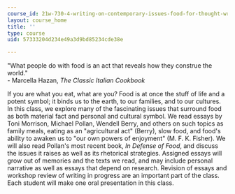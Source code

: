 ```yaml
---
course_id: 21w-730-4-writing-on-contemporary-issues-food-for-thought-writing-and-reading-about-the-cultures-of-food-fall-2008
layout: course_home
title: ''
type: course
uid: 57333204d234e49a3d9bd85234cde38e

---
```

"What people do with food is an act that reveals how they construe the world."  
\- Marcella Hazan, _The Classic Italian Cookbook_

If you are what you eat, what are you? Food is at once the stuff of life and a potent symbol; it binds us to the earth, to our families, and to our cultures. In this class, we explore many of the fascinating issues that surround food as both material fact and personal and cultural symbol. We read essays by Toni Morrison, Michael Pollan, Wendell Berry, and others on such topics as family meals, eating as an "agricultural act" (Berry), slow food, and food's ability to awaken us to "our own powers of enjoyment" (M. F. K. Fisher). We will also read Pollan's most recent book, _In Defense of Food_, and discuss the issues it raises as well as its rhetorical strategies. Assigned essays will grow out of memories and the texts we read, and may include personal narrative as well as essays that depend on research. Revision of essays and workshop review of writing in progress are an important part of the class. Each student will make one oral presentation in this class.
